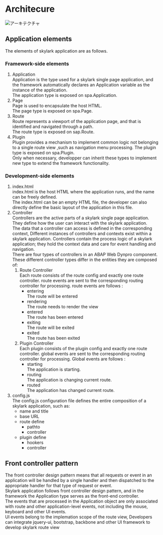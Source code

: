 # Architecure
![アーキテクチャ](https://github.com/skylarkjs/skylark-spa/blob/master/docs/architecure.jpg "アーキテクチャ")

## Application elements
The elements of skylark application are as follows.

### Framework-side elements

1. Application  
Application is the type used for a skylark single page application, and the framework automatically declares an Application variable as the instance of the application.  
The application type is exposed on spa.Application.
1. Page  
Page is used to encapsulate the host HTML.  
The page type is exposed on spa.Page.
1. Route  
Route represents a viewport of the application page, and that is identified and navigated through a path.  
The route type is exposed on sap.Route.
1. Plugin  
Plugin provides a mechanism to implement common logic not belonging to a single route view ,such as navigation menu processing. 
The plugin type is exposed on spa.Plugin.  
Only when necessary, developper can inherit these types to implement new type to extend the framework functionality.

### Development-side elements
1. index.html  
index.html is the host HTML where the application runs, and the name can be freely defined.  
The index.html can be an empty HTML file, the developer can also directly define the basic layout of the application in this file.
1. Controller  
Controllers are the active parts of a skylark single page application. They define how the user can interact with the skylark application.  
The data that a controller can access is defined in the corresponding context, Different instances of controllers and contexts exist within a skylark application. 
Controllers contain the process logic of a skylark application; they hold the context data and care for event handling and navigation.  
There are four types of controllers in an ABAP Web Dynpro component. These different controller types differ in the entities they are composed of:
   1. Route Controller  
Each route consists of the route config and exactly one route controller. route events are sent to the corresponding routing controller for processing. 
route events are follows :
      * entering  
The route will be entered
      * rendering  
The route needs to render the view
      * entered  
The route has been entered
      * exiting  
The route will be exited
      * exited  
The route has been exited
   1. Plugin Controller  
Each plugin consists of the plugin config and exactly one route controller. global events are sent to the corresponding routing controller for processing. 
Global events are follows :
      * starting  
The application is starting.
      * routing  
The application is changing current route.
      * routed  
The application has changed current route.
1. config.js  
The config.js configuration file defines the entire composition of a skylark application, such as:
   * name and title
   * base URL
   * route define
      * pathto
      * controller
   * plugin define
      * hookers
      * controller

## Front controller pattern  
The front controller design pattern means that all requests or event in an application will be handled by a single handler and then dispatched to the appropriate handler for that type of request or event.    
Skylark application follows front controller design pattern, and in the framework the Application type serves as the front-end controller.   
The events that are processed in the Application object are only associated with route and other application-level events, not including the mouse, keyboard and other UI events.  
UI events belong to the implemation scope of the route view, Developers can integrate jquery-ui, bootstrap, backbone and other UI framework to develop skylark route view
